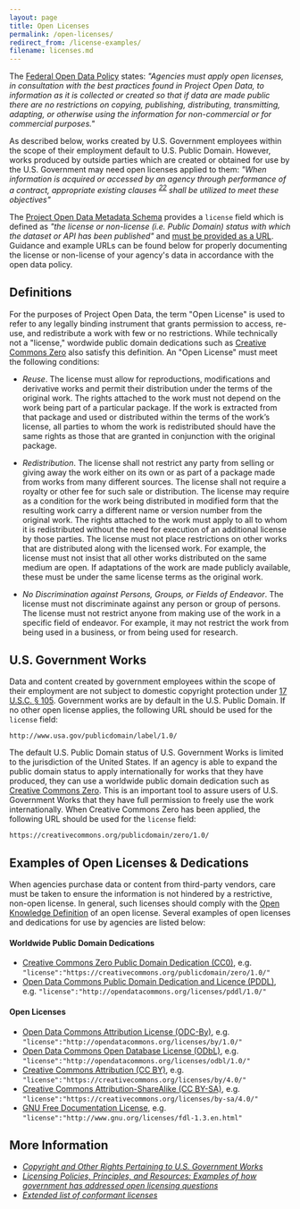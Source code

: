 ```yaml
---
layout: page
title: Open Licenses
permalink: /open-licenses/
redirect_from: /license-examples/
filename: licenses.md
---
```


The [Federal Open Data Policy](https://project-open-data.cio.gov/policy-memo/#c-ensure-information-stewardship-through-the-use-of-open-licenses) states: *"Agencies must apply open licenses, in consultation with the best practices found in Project Open Data, to information as it is collected or created so that if data are made public there are no restrictions on copying, publishing, distributing, transmitting, adapting, or otherwise using the information for non-commercial or for commercial purposes."*

As described below, works created by U.S. Government employees within the scope of their employment default to U.S. Public Domain. However, works produced by outside parties which are created or obtained for use by the U.S. Government may need open licenses applied to them: *"When information is acquired or accessed by an agency through performance of a contract, appropriate existing clauses <sup>[22](https://acquisition.gov/far/current/html/Subpart%2027_4.html)</sup> shall be utilized to meet these objectives"*

The [Project Open Data Metadata Schema](/schemas/dcat-us/v1.1/) provides a `license` field which is defined as *"the license or non-license (i.e. Public Domain) status with which the dataset or API has been published"* and [must be provided as a URL](/schemas/dcat-us/v1.1/#license). Guidance and example URLs can be found below for properly documenting the license or non-license of your agency's data in accordance with the open data policy.

## Definitions

For the purposes of Project Open Data, the term "Open License" is used to refer to any legally binding instrument that grants permission to access, re-use, and redistribute a work with few or no restrictions. While technically not a "license," wordwide public domain dedications such as [Creative Commons Zero](https://creativecommons.org/publicdomain/zero/1.0/) also satisfy this definition. An "Open License" must meet the following conditions:

* *Reuse*. The license must allow for reproductions, modifications and derivative works and permit their distribution under the terms of the original work. The rights attached to the work must not depend on the work being part of a particular package. If the work is extracted from that package and used or distributed within the terms of the work’s license, all parties to whom the work is redistributed should have the same rights as those that are granted in conjunction with the original package.

* *Redistribution*. The license shall not restrict any party from selling or giving away the work either on its own or as part of a package made from works from many different sources. The license shall not require a royalty or other fee for such sale or distribution. The license may require as a condition for the work being distributed in modified form that the resulting work carry a different name or version number from the original work. The rights attached to the work must apply to all to whom it is redistributed without the need for execution of an additional license by those parties.  The license must not place restrictions on other works that are distributed along with the licensed work. For example, the license must not insist that all other works distributed on the same medium are open. If adaptations of the work are made publicly available, these must be under the same license terms as the original work.

* *No Discrimination against Persons, Groups, or Fields of Endeavor*. The license must not discriminate against any person or group of persons. The license must not restrict anyone from making use of the work in a specific field of endeavor. For example, it may not restrict the work from being used in a business, or from being used for research.

## U.S. Government Works

Data and content created by government employees within the scope of their employment are not subject to domestic copyright protection under [17 U.S.C. § 105](http://www.copyright.gov/title17/92chap1.html#105). Government works are by default in the U.S. Public Domain. If no other open license applies, the following URL should be used for the `license` field:

    http://www.usa.gov/publicdomain/label/1.0/

The default U.S. Public Domain status of U.S. Government Works is limited to the jurisdiction of the United States. If an agency is able to expand the public domain status to apply internationally for works that they have produced, they can use a worldwide public domain dedication such as [Creative Commons Zero](https://creativecommons.org/publicdomain/zero/1.0/). This is an important tool to assure users of U.S. Government Works that they have full permission to freely use the work internationally. When Creative Commons Zero has been applied, the following URL should be used for the `license` field:

    https://creativecommons.org/publicdomain/zero/1.0/


## Examples of Open Licenses & Dedications

When agencies purchase data or content from third-party vendors, care must be taken to ensure the information is not hindered by a restrictive, non-open license. In general, such licenses should comply with the [Open Knowledge Definition](http://opendefinition.org/okd/) of an open license. Several examples of open licenses and dedications for use by agencies are listed below:

#### Worldwide Public Domain Dedications
* [Creative Commons Zero Public Domain Dedication (CC0)](https://creativecommons.org/publicdomain/zero/1.0/), e.g. `"license":"https://creativecommons.org/publicdomain/zero/1.0/"`
* [Open Data Commons Public Domain Dedication and Licence (PDDL)](http://opendatacommons.org/licenses/pddl/1.0/), e.g. `"license":"http://opendatacommons.org/licenses/pddl/1.0/"`

#### Open Licenses
* [Open Data Commons Attribution License (ODC-By)](http://opendatacommons.org/licenses/by/1.0/), e.g. `"license":"http://opendatacommons.org/licenses/by/1.0/"`
* [Open Data Commons Open Database License (ODbL)](http://opendatacommons.org/licenses/odbl/1.0/), e.g. `"license":"http://opendatacommons.org/licenses/odbl/1.0/"`
* [Creative Commons Attribution (CC BY)](https://creativecommons.org/licenses/by/4.0/), e.g. `"license":"https://creativecommons.org/licenses/by/4.0/"`
* [Creative Commons Attribution-ShareAlike (CC BY-SA)](https://creativecommons.org/licenses/by-sa/4.0/), e.g. `"license":"https://creativecommons.org/licenses/by-sa/4.0/"`
* [GNU Free Documentation License](http://www.gnu.org/licenses/fdl-1.3.en.html), e.g. `"license":"http://www.gnu.org/licenses/fdl-1.3.en.html"`

## More Information
* *[Copyright and Other Rights Pertaining to U.S. Government Works](http://www.usa.gov/copyright.shtml)*
* *[Licensing Policies, Principles, and Resources: Examples of how government has addressed open licensing questions](/licensing-resources/)*
* *[Extended list of conformant licenses](http://opendefinition.org/licenses/)*
